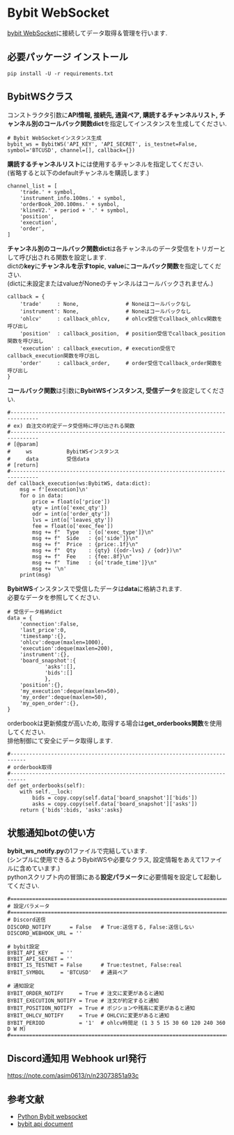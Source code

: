 # Bybit WebSocket
[bybit WebSocket](https://bybit-exchange.github.io/docs/inverse/#t-websocket)に接続してデータ取得＆管理を行います.

## 必要パッケージ インストール
`pip install -U -r requirements.txt`

## BybitWSクラス
コンストラクタ引数に**API情報, 接続先, 通貨ペア, 購読するチャンネルリスト, チャンネル別のコールバック関数dict**を指定してインスタンスを生成してください.
```
# Bybit WebSocketインスタンス生成
bybit_ws = BybitWS('API_KEY', 'API_SECRET', is_testnet=False, symbol='BTCUSD', channel=[], callback={})
```

**購読するチャンネルリスト**には使用するチャンネルを指定してください.<br>
(省略すると以下のdefaultチャンネルを購読します.)
```
channel_list = [
    'trade.' + symbol,
    'instrument_info.100ms.' + symbol,
    'orderBook_200.100ms.' + symbol,
    'klineV2.' + period + '.' + symbol,
    'position',
    'execution',
    'order',
]
```

**チャンネル別のコールバック関数dict**は各チャンネルのデータ受信をトリガーとして呼び出される関数を設定します.<br>
dictの**key**に**チャンネルを示すtopic**, **value**に**コールバック関数**を指定してください.<br>
(dictに未設定またはvalueがNoneのチャンネルはコールバックされません.)
```
callback = {
    'trade'     : None,               # Noneはコールバックなし
    'instrument': None,               # Noneはコールバックなし
    'ohlcv'     : callback_ohlcv,     # ohlcv受信でcallback_ohlcv関数を呼び出し
    'position'  : callback_position,  # position受信でcallback_position関数を呼び出し
    'execution' : callback_execution, # execution受信でcallback_execution関数を呼び出し
    'order'     : callback_order,     # order受信でcallback_order関数を呼び出し
}
```

**コールバック関数**は引数に**BybitWSインスタンス, 受信データ**を設定してください.
```
#-------------------------------------------------------------------------------
# ex) 自注文の約定データ受信時に呼び出される関数
#-------------------------------------------------------------------------------
# [@param]
#     ws           BybitWSインスタンス
#     data         受信data
# [return]
#-------------------------------------------------------------------------------
def callback_execution(ws:BybitWS, data:dict):
    msg = f'[execution]\n'
    for o in data:
        price = float(o['price'])
        qty = int(o['exec_qty'])
        odr = int(o['order_qty'])
        lvs = int(o['leaves_qty'])
        fee = float(o['exec_fee'])
        msg += f"  Type   : {o['exec_type']}\n"
        msg += f"  Side   : {o['side']}\n"
        msg += f"  Price  : {price:.1f}\n"
        msg += f"  Qty    : {qty} ({odr-lvs} / {odr})\n"
        msg += f"  Fee    : {fee:.8f}\n"
        msg += f"  Time   : {o['trade_time']}\n"
        msg += '\n'
    print(msg)
```

**BybitWS**インスタンスで受信したデータは**data**に格納されます.<br>
必要なデータを参照してください.
```
# 受信データ格納dict
data = {
    'connection':False,
    'last_price':0,
    'timestamp':{},
    'ohlcv':deque(maxlen=1000),
    'execution':deque(maxlen=200),
    'instrument':{},
    'board_snapshot':{
            'asks':[],
            'bids':[]
            },
    'position':{},
    'my_execution':deque(maxlen=50),
    'my_order':deque(maxlen=50),
    'my_open_order':{},
}
```
orderbookは更新頻度が高いため, 取得する場合は**get_orderbooks関数**を使用してください.<br>
排他制御にて安全にデータ取得します.
```
#---------------------------------------------------------------------------
# orderbook取得
#---------------------------------------------------------------------------
def get_orderbooks(self):
    with self.__lock:
        bids = copy.copy(self.data['board_snapshot']['bids'])
        asks = copy.copy(self.data['board_snapshot']['asks'])
    return {'bids':bids, 'asks':asks}
```

## 状態通知botの使い方
**bybit_ws_notify.py**の1ファイルで完結しています.<br>
(シンプルに使用できるようBybitWSや必要なクラス, 設定情報をあえて1ファイルに含めています.)<br>
pythonスクリプト内の冒頭にある**設定パラメータ**に必要情報を設定して起動してください.
```
#===============================================================================
# 設定パラメータ
#===============================================================================
# Discord送信
DISCORD_NOTIFY      = False   # True:送信する, False:送信しない
DISCORD_WEBHOOK_URL = ''

# bybit設定
BYBIT_API_KEY    = ''
BYBIT_API_SECRET = ''
BYBIT_IS_TESTNET = False      # True:testnet, False:real
BYBIT_SYMBOL     = 'BTCUSD'   # 通貨ペア

# 通知設定
BYBIT_ORDER_NOTIFY     = True # 注文に変更があると通知
BYBIT_EXECUTION_NOTIFY = True # 注文が約定すると通知
BYBIT_POSITION_NOTIFY  = True # ポジションや残高に変更があると通知
BYBIT_OHLCV_NOTIFY     = True # OHLCVに変更があると通知
BYBIT_PERIOD           = '1'  # ohlcv時間足 (1 3 5 15 30 60 120 240 360 D W M)
#===============================================================================
```

## Discord通知用 Webhook url発行
https://note.com/asim0613/n/n23073851a93c

## 参考文献
* [Python Bybit websocket](https://note.com/1one/n/n26615e8b5f76)
* [bybit api document](https://bybit-exchange.github.io/docs/inverse/#t-websocket)
